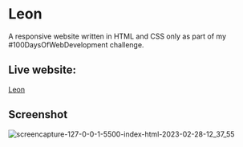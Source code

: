 # Leon
A responsive website written in HTML and CSS only as part of my #100DaysOfWebDevelopment challenge.

## Live website: 
[Leon](https://motasemziad.github.io/Leon)

## Screenshot 
![screencapture-127-0-0-1-5500-index-html-2023-02-28-12_37_55](https://user-images.githubusercontent.com/52855540/221829888-186d0840-611c-46ae-9515-5b40515b0c8f.png)
